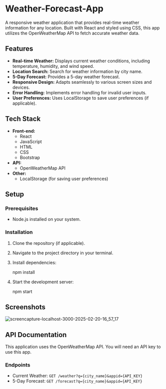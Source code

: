 # Weather-Forecast-App

A responsive weather application that provides real-time weather information for any location. Built with React and styled using CSS, this app utilizes the OpenWeatherMap API to fetch accurate weather data.

## Features

*   **Real-time Weather:** Displays current weather conditions, including temperature, humidity, and wind speed.
*   **Location Search:** Search for weather information by city name.
*   **5-Day Forecast:** Provides a 5-day weather forecast.
*   **Responsive Design:** Adapts seamlessly to various screen sizes and devices.
*   **Error Handling:** Implements error handling for invalid user inputs.
*   **User Preferences:** Uses LocalStorage to save user preferences (if applicable).

## Tech Stack

*   **Front-end:**
    *   React
    *   JavaScript
    *   HTML
    *   CSS
    *   Bootstrap
*   **API:**
    *   OpenWeatherMap API
*   **Other:**
    *   LocalStorage (for saving user preferences)

## Setup

### Prerequisites

*   Node.js installed on your system.

### Installation

1.  Clone the repository (if applicable).
2.  Navigate to the project directory in your terminal.
3.  Install dependencies:

   
    npm install
  

4.  Start the development server:

    
    npm start
    

## Screenshots



![screencapture-localhost-3000-2025-02-20-16_57_17](https://github.com/user-attachments/assets/de4a82b5-da22-4900-ba45-4a5189077fe5)

## API Documentation

This application uses the OpenWeatherMap API.  You will need an API key to use this app. 

### Endpoints

*   Current Weather: `GET /weather?q={city_name}&appid={API_KEY}`
*   5-Day Forecast: `GET /forecast?q={city_name}&appid={API_KEY}`
